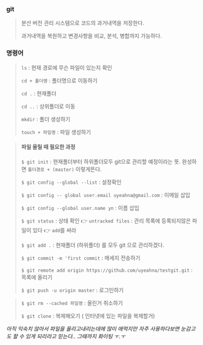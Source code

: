 ### git

> 분산 버전 관리 시스템으로 코드의 과거내역을 저장한다.
>
> 과거내역을 복원하고 변경사항을 비교, 분석, 병합까지 가능하다.





### 명령어

> `ls` : 현재 경로에 무슨 파일이 있는지 확인
>
> `cd + 폴더명` :  폴더명으로 이동하기
>
> `cd .` : 현재폴더
>
> `cd ..` : 상위폴더로 이동
>
> `mkdir` : 폴더 생성하기
>
> `touch + 파일명` : 파일 생성하기



> #### 파일 올릴 때 필요한 과정
>
> `$ git init` : 현재폴더부터 하위폴더모두 git으로 관리할 예정이라는 뜻. 완성하면 `폴더경로 + (master)` 이렇게뜬다.
>
> `$ git config --global --list` : 설정확인
>
> `$ git config -- global user.email uyeahna@gmail.com` : 이메일 삽입
>
> `$ git config --global user.name yn` : 이름 삽입
>
> `$ git status` :  상태 확인 👉 `untracked files` : 관리 목록에 등록되지않은 파일이 있다 👉 `add`를 써라
>
> `$ git add .` :  현재폴더 (하위폴더) 를 모두 git 으로 관리하겠다.
>
> `$ git commit -m 'first commit` : 메세지 전송하기
>
> `$ git remote add origin https://github.com/uyeahna/testgit.git`  : 목록에 올리기
>
> `$ git push -u origin master` : 로그인하기



> `$ git rm --cached 파일명` : 올린거 취소하기
>
> `$ git clone` : 복제해오기 ( 인터넷에 있는 파일을 복제할거)

































*아직 익숙치 않아서 파일을 올리고내리는데에 많이 애먹지만 자주 사용하다보면 눈감고도 할 수 있게 되리라고 믿는다.. 그때까지 화이팅 ㅜ.ㅜ*

